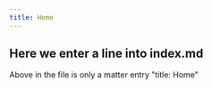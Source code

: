 ```yaml
---
title: Home
---
```


## Here we enter a line into index.md 

Above in the file is only a matter entry "title: Home"
